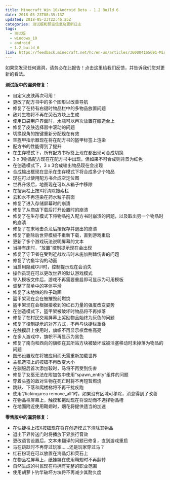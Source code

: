 ```yaml
---
title: Minecraft Win 10/Android Beta - 1.2 Build 6
date: 2018-05-23T08:35:13Z
updated: 2018-05-23T22:46:25Z
categories: 测试版和预览信息及更新日志
tags:
  - 测试版
  - windows_10
  - android
  - 1.2_build_6
link: https://feedback.minecraft.net/hc/en-us/articles/360004165691-Minecraft-Win-10-Android-Beta-1-2-Build-6
---
```


如果您发现任何漏洞，请务必在此报告！点击这里给我们反馈，并告诉我们您对更新的看法。  
  

**测试版中的漏洞修复：**

- 自定义皮肤再次可用！
- 更改了配方书中的多个图形以改善导航
- 修复了在持有右键时物品栏中的多物品放置问题
- 敌对生物将不再在荧石方块上生成
- 使用口袋用户界面时，水瓶可以再次放置在酿造台上
- 修复了皮肤选择器中滚动的问题
- 切换视角的按键重新分配现在有效
- 空盔甲指示器现在将在配方书的盔甲标签上渲染
- 配方书的性能得到了提升
- 在生存模式下，所有配方书标签上现在都出现可合成切换
- 3 x 3物品配方现在在配方书中出现，但如果不可合成则背景为红色
- 在创造模式下，3 x 3合成输出物品现在会出现
- 合成输出框现在显示在生存模式下将合成多少个物品
- 现在可以使用配方书合成空定位图
- 世界升级后，地图现在可以从箱子中移除
- 在搜索栏上按X将清除搜索栏
- 云和水不再渲染在药水粒子前面
- 修复了进入存储屏幕时的崩溃
- 修复了从商店下载后打开设置时的崩溃
- 修复了在生存模式下将物品拖入配方书时崩溃的问题，以及取出另一个物品时的崩溃
- 修复了在末地击杀龙后按保存并退出的崩溃
- 修复了删除后世界模板不重新下载，直到游戏重启
- 更新了多个游戏玩法说明屏幕的文本
- 当持有床时，“放置”控制提示现在会出现
- 修复了守卫者在受到近战攻击时未施加荆棘伤害的问题
- 修复了钓鱼竿钩的动画
- 当启用隐藏GUI时，控制提示现在会消失
- 操作员现在可以更改世界的默认游戏模式
- 导入模板文件后，游戏不再需要重启即可显示为可用模板
- 调整了菜单中的字体平滑
- 修复了末地烛的粒子动画
- 盔甲架现在会在被摧毁前燃烧
- 盔甲架现在会根据接收到的红石力量的强度改变姿势
- 在创造模式下，盔甲架被破坏时物品将不再掉落
- 修复了在村民交易屏幕上奖励物品始终为灰色的问题
- 修复了控制提示的对齐方式，不再与快捷栏重叠
- 在触摸屏上使用时，旗帜不再显示棋盘格高亮
- 在多人游戏中，旗帜不再显示为黑色
- 修复了南向和西向的旗帜在其所站方块被破坏或被活塞移动时未掉落为物品的问题
- 图形设置现在将被应用而无需重新加载世界
- 主机选项上的按钮不再改变大小
- 在驯服后首次添加鞍时，马将不再受到伤害
- 修复了女巫无法在附加包中使用“spawn_entity”组件的问题
- 穿着头盔的敌对生物在死亡时将不再短暂燃烧
- 跳跃、下落和爬楼梯将不再干扰疾跑
- 使用“/tickingarea remove_all”时，如果没有区域可移除，消息得到了改善
- 在物品栏屏幕上，触摸和拖动现在将滚动而不选择物品槽
- 在地面附近使用鞘翅时，烟花将提供适当的加速

  
**零售版中的漏洞修复：**

- 在快捷栏上按X按钮现在将在创造模式下清除其物品
- 退出下界传送门时将播放下界旅行音效
- 更改语言设置后，文本未翻译的问题已修复，直到游戏重启
- 马在跳跃时不再穿过玩家……还是玩家穿过马？
- 红石粉现在可以放置在海晶灯和荧石上
- 在物品栏屏幕上，纸娃娃在使用鞘翅时不再翻转
- 自然生成的村民现在将拥有完整的职业范围
- 使用胡萝卜钓竿破坏方块将不再减少其耐久度
